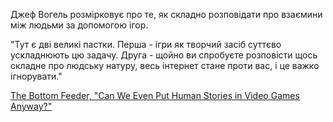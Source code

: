 Джеф Вогель розмірковує про те, як складно розповідати про взаємини між людьми за допомогою ігор.

"Тут є дві великі пастки. Перша - ігри як творчий засіб суттєво ускладнюють цю задачу. Друга - щойно ви спробуєте розповісти щось складне про людську натуру, весь інтернет стане проти вас, і це важко ігнорувати."

[The Bottom Feeder, "Can We Even Put Human Stories in Video Games Anyway?"](https://bottomfeeder.substack.com/p/can-we-even-put-human-stories-in)
